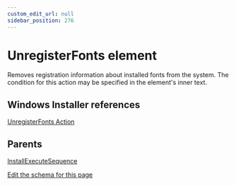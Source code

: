 ```yaml
---
custom_edit_url: null
sidebar_position: 276
---
```

# UnregisterFonts element
Removes registration information about installed fonts from the system. The condition for this action may be specified in the element's inner text.

## Windows Installer references
[UnregisterFonts Action](https://docs.microsoft.com/en-us/windows/win32/msi/unregisterfonts-action)

## Parents
[InstallExecuteSequence](installexecutesequence.md)

[Edit the schema for this page](https://github.com/wixtoolset/web/blob/master/src/xsd4/wix.xsd)